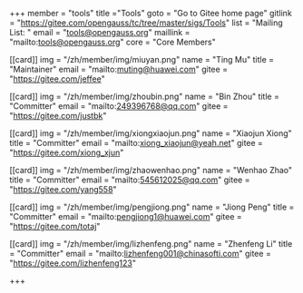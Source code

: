 +++
member = "tools"
title ="Tools"
goto = "Go to Gitee home page"
gitlink = "https://gitee.com/opengauss/tc/tree/master/sigs/Tools"
list = "Mailing List: "
email = "tools@opengauss.org"
maillink = "mailto:tools@opengauss.org"
core = "Core Members"


[[card]]
img = "/zh/member/img/miuyan.png"
name = "Ting Mu"
title = "Maintainer"
email = "mailto:muting@huawei.com"
gitee = "https://gitee.com/jeffee"

[[card]]
img = "/zh/member/img/zhoubin.png"
name = "Bin Zhou"
title = "Committer"
email = "mailto:249396768@qq.com"
gitee = "https://gitee.com/justbk"

[[card]]
img = "/zh/member/img/xiongxiaojun.png"
name = "Xiaojun Xiong"
title = "Committer"
email = "mailto:xiong_xiaojun@yeah.net"
gitee = "https://gitee.com/xiong_xjun"

[[card]]
img = "/zh/member/img/zhaowenhao.png"
name = "Wenhao Zhao"
title = "Committer"
email = "mailto:545612025@qq.com"
gitee = "https://gitee.com/yang558"

[[card]]
img = "/zh/member/img/pengjiong.png"
name = "Jiong Peng"
title = "Committer"
email = "mailto:pengjiong1@huawei.com"
gitee = "https://gitee.com/totaj"

[[card]]
img = "/zh/member/img/lizhenfeng.png"
name = "Zhenfeng Li"
title = "Committer"
email = "mailto:lizhenfeng001@chinasofti.com"
gitee = "https://gitee.com/lizhenfeng123"

+++